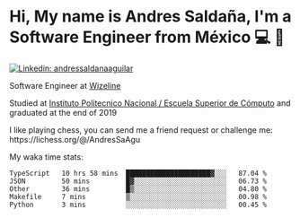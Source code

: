 # Hi, My name is Andres Saldaña, I'm a Software Engineer from México :computer: :boy:

[![Linkedin: andressaldanaaguilar](https://img.shields.io/badge/-andressaldanaaguilar-blue?style=flat-square&logo=Linkedin&logoColor=white&link=https://www.linkedin.com/in/thaianebraga/)](https://www.linkedin.com/in/andressaldanaaguilar)

<p>Software Engineer at <a href="https://www.wizeline.com/">Wizeline</a></p>
<p>Studied at <a href="https://en.wikipedia.org/wiki/ESCOM">Instituto Politecnico Nacional / Escuela Superior de Cómputo</a> and graduated at the end of 2019</p>
<p>I like playing chess, you can send me a friend request or challenge me: https://lichess.org/@/AndresSaAgu</p>

<p> My waka time stats: </p>

<!--START_SECTION:waka-->
```text
TypeScript   10 hrs 58 mins  █████████████████████▓░░░   87.04 % 
JSON         50 mins         █▓░░░░░░░░░░░░░░░░░░░░░░░   06.73 % 
Other        36 mins         █▒░░░░░░░░░░░░░░░░░░░░░░░   04.80 % 
Makefile     7 mins          ▒░░░░░░░░░░░░░░░░░░░░░░░░   00.98 % 
Python       3 mins          ░░░░░░░░░░░░░░░░░░░░░░░░░   00.45 % 
```
<!--END_SECTION:waka-->
